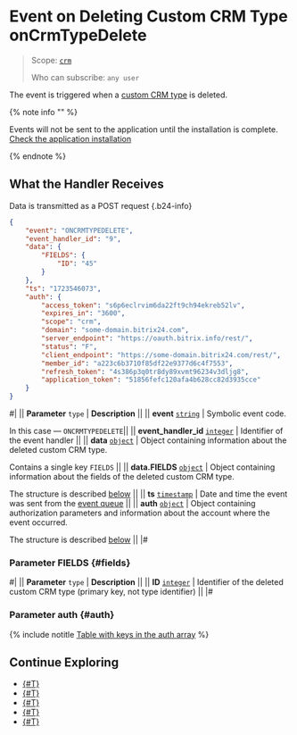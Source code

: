 # Event on Deleting Custom CRM Type onCrmTypeDelete

> Scope: [`crm`](../../../../scopes/permissions.md)
>
> Who can subscribe: `any user`

The event is triggered when a [custom CRM type](../../user-defined-object-types/index.md) is deleted.


{% note info "" %}

Events will not be sent to the application until the installation is complete. [Check the application installation](../../../../../settings/app-installation/installation-finish.md)

{% endnote %}

## What the Handler Receives

Data is transmitted as a POST request {.b24-info}

```json
{
    "event": "ONCRMTYPEDELETE",
    "event_handler_id": "9",
    "data": {
        "FIELDS": {
            "ID": "45"
        }
    },
    "ts": "1723546073",
    "auth": {
        "access_token": "s6p6eclrvim6da22ft9ch94ekreb52lv",
        "expires_in": "3600",
        "scope": "crm",
        "domain": "some-domain.bitrix24.com",
        "server_endpoint": "https://oauth.bitrix.info/rest/",
        "status": "F",
        "client_endpoint": "https://some-domain.bitrix24.com/rest/",
        "member_id": "a223c6b3710f85df22e9377d6c4f7553",
        "refresh_token": "4s386p3q0tr8dy89xvmt96234v3dljg8",
        "application_token": "51856fefc120afa4b628cc82d3935cce"
    }
}
```

#|
|| **Parameter**
`type` | **Description** ||
|| **event**
[`string`][1] | Symbolic event code.

In this case — `ONCRMTYPEDELETE`||
|| **event_handler_id**
[`integer`][1] | Identifier of the event handler ||
|| **data**
[`object`][1] | Object containing information about the deleted custom CRM type.

Contains a single key `FIELDS` ||
|| **data.FIELDS**
[`object`][1] | Object containing information about the fields of the deleted custom CRM type.

The structure is described [below](#fields) ||
|| **ts**
[`timestamp`][1] | Date and time the event was sent from the [event queue](../../../../events/index.md) ||
|| **auth**
[`object`][1] | Object containing authorization parameters and information about the account where the event occurred.

The structure is described [below](#auth) ||
|#


### Parameter FIELDS {#fields}

#|
|| **Parameter**
`type` | **Description** ||
|| **ID**
[`integer`][1] | Identifier of the deleted custom CRM type (primary key, not type identifier) ||
|#

### Parameter auth {#auth}

{% include notitle [Table with keys in the auth array](../../../../../_includes/auth-params-in-events.md) %}

## Continue Exploring

- [{#T}](../../../../events/index.md)
- [{#T}](../../../../events/event-bind.md)
- [{#T}](index.md)
- [{#T}](on-crm-type-add.md)
- [{#T}](on-crm-type-update.md)

[1]: ../../../../data-types.md